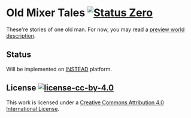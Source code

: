 Old Mixer Tales [![Status Zero][status-zero]][andivionian-status-classifier]
===============

These're stories of one old man. For now, you may read a [preview world
description][tale0].

Status
------

Will be implemented on [INSTEAD][instead] platform.


License [![license-cc-by-4.0][]][cc-by-4.0]
-------

This work is licensed under a [Creative Commons Attribution 4.0 International
License][cc-by-4.0].

[tale0]: tale0.md

[andivionian-status-classifier]: https://github.com/ForNeVeR/andivionian-status-classifier#status-zero-
[cc-by-4.0]: http://creativecommons.org/licenses/by/4.0/
[instead]: https://instead.syscall.ru/

[license-cc-by-4.0]: https://i.creativecommons.org/l/by/4.0/80x15.png
[status-zero]: https://img.shields.io/badge/status-zero-lightgrey.svg
